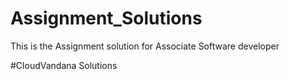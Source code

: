 # Assignment_Solutions
This is the Assignment solution for Associate Software developer 

#CloudVandana Solutions
